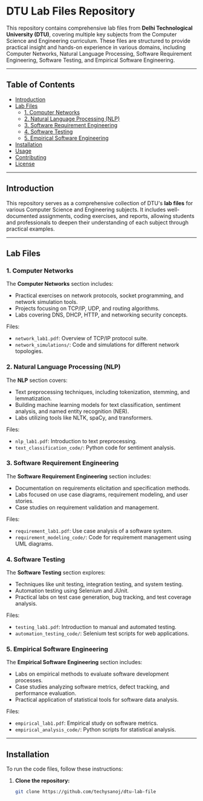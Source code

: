 # DTU Lab Files Repository

This repository contains comprehensive lab files from **Delhi Technological University (DTU)**, covering multiple key subjects from the Computer Science and Engineering curriculum. These files are structured to provide practical insight and hands-on experience in various domains, including Computer Networks, Natural Language Processing, Software Requirement Engineering, Software Testing, and Empirical Software Engineering.

---

## Table of Contents
- [Introduction](#introduction)
- [Lab Files](#lab-files)
  - [1. Computer Networks](#1-computer-networks)
  - [2. Natural Language Processing (NLP)](#2-natural-language-processing-nlp)
  - [3. Software Requirement Engineering](#3-software-requirement-engineering)
  - [4. Software Testing](#4-software-testing)
  - [5. Empirical Software Engineering](#5-empirical-software-engineering)
- [Installation](#installation)
- [Usage](#usage)
- [Contributing](#contributing)
- [License](#license)

---

## Introduction
This repository serves as a comprehensive collection of DTU's **lab files** for various Computer Science and Engineering subjects. It includes well-documented assignments, coding exercises, and reports, allowing students and professionals to deepen their understanding of each subject through practical examples.

---

## Lab Files

### 1. Computer Networks
The **Computer Networks** section includes:
- Practical exercises on network protocols, socket programming, and network simulation tools.
- Projects focusing on TCP/IP, UDP, and routing algorithms.
- Labs covering DNS, DHCP, HTTP, and networking security concepts.

Files:
- `network_lab1.pdf`: Overview of TCP/IP protocol suite.
- `network_simulations/`: Code and simulations for different network topologies.
  
### 2. Natural Language Processing (NLP)
The **NLP** section covers:
- Text preprocessing techniques, including tokenization, stemming, and lemmatization.
- Building machine learning models for text classification, sentiment analysis, and named entity recognition (NER).
- Labs utilizing tools like NLTK, spaCy, and transformers.

Files:
- `nlp_lab1.pdf`: Introduction to text preprocessing.
- `text_classification_code/`: Python code for sentiment analysis.

### 3. Software Requirement Engineering
The **Software Requirement Engineering** section includes:
- Documentation on requirements elicitation and specification methods.
- Labs focused on use case diagrams, requirement modeling, and user stories.
- Case studies on requirement validation and management.

Files:
- `requirement_lab1.pdf`: Use case analysis of a software system.
- `requirement_modeling_code/`: Code for requirement management using UML diagrams.

### 4. Software Testing
The **Software Testing** section explores:
- Techniques like unit testing, integration testing, and system testing.
- Automation testing using Selenium and JUnit.
- Practical labs on test case generation, bug tracking, and test coverage analysis.

Files:
- `testing_lab1.pdf`: Introduction to manual and automated testing.
- `automation_testing_code/`: Selenium test scripts for web applications.

### 5. Empirical Software Engineering
The **Empirical Software Engineering** section includes:
- Labs on empirical methods to evaluate software development processes.
- Case studies analyzing software metrics, defect tracking, and performance evaluation.
- Practical application of statistical tools for software data analysis.

Files:
- `empirical_lab1.pdf`: Empirical study on software metrics.
- `empirical_analysis_code/`: Python scripts for statistical analysis.

---

## Installation
To run the code files, follow these instructions:

1. **Clone the repository:**
   ```bash
   git clone https://github.com/techysanoj/dtu-lab-file
